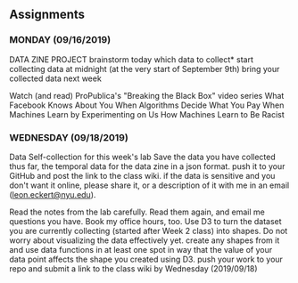 ## Assignments
### MONDAY (09/16/2019)
DATA ZINE PROJECT
brainstorm today which data to collect*
start collecting data at midnight (at the very start of September 9th)
bring your collected data next week

Watch (and read) ProPublica's "Breaking the Black Box" video series
What Facebook Knows About You
When Algorithms Decide What You Pay
When Machines Learn by Experimenting on Us
How Machines Learn to Be Racist

### WEDNESDAY (09/18/2019)
Data Self-collection for this week's lab
Save the data you have collected thus far, the temporal data for the data zine in a json format.
push it to your GitHub and post the link to the class wiki.
if the data is sensitive and you don't want it online, please share it, or a description of it with me in an email (leon.eckert@nyu.edu).

Read the notes from the lab carefully.
Read them again, and email me questions you have. Book my office hours, too.
Use D3 to turn the dataset you are currently collecting (started after Week 2 class) into shapes.
Do not worry about visualizing the data effectively yet.
create any shapes from it and use data functions in at least one spot in way that the value of your data point affects the shape you created using D3.
push your work to your repo and submit a link to the class wiki by Wednesday (2019/09/18)
